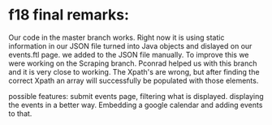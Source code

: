 # f18 final remarks:
Our code in the master branch works. Right now it is using static information in our JSON file turned into Java objects and dislayed on our events.ftl page. we added to the JSON file manually. To improve this we were working on the Scraping branch. Pconrad helped us with this branch and it is very close to working. The Xpath's are wrong, but after finding the correct Xpath an array will successfully be populated with those elements.

possible features: submit events page, filtering what is displayed. displaying the events in a better way. Embedding a google calendar and adding events to that.

